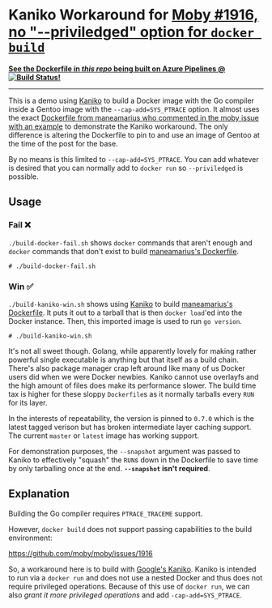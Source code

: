 # Kaniko Workaround for [Moby #1916, no "--priviledged" option for `docker build`](https://github.com/moby/moby/issues/1916)

[**See the Dockerfile in *this repo* being built on Azure Pipelines @ ![Build Status](https://dev.azure.com/nelsonjchen/kaniko-privileged-maneamarius-moby-1916/_apis/build/status/nelsonjchen.kaniko-privileged-maneamarius-moby-1916?branchName=master)!**](https://dev.azure.com/nelsonjchen/kaniko-privileged-maneamarius-moby-1916/_build/latest?definitionId=8?branchName=master)

---

This is a demo using [Kaniko][kaniko] to build a Docker image with the Go compiler inside a
Gentoo image with the `--cap-add=SYS_PTRACE` option. It almost uses the exact
[Dockerfile from maneamarius who commented in the moby issue with an example][maneamarius-docker]
to demonstrate the Kaniko workaround. The only difference is altering the
Dockerfile to pin to and use an image of Gentoo at the time of the post for
the base.

By no means is this limited to `--cap-add=SYS_PTRACE`. You can add whatever
is desired that you can normally add to `docker run` so `--priviledged` is
possible.

## Usage

### Fail ❌

`./build-docker-fail.sh` shows `docker` commands that aren't enough and `docker`
commands that don't exist to build [maneamarius's Dockerfile][maneamarius-docker].

```
# ./build-docker-fail.sh
```

### Win ✅

`./build-kaniko-win.sh` shows using [Kaniko][kaniko] to build
[maneamarius's Dockerfile][maneamarius-docker]. It puts it out to a tarball
that is then `docker load`'ed into the Docker instance. Then, this imported
image is used to run `go version`.

```
# ./build-kaniko-win.sh
```

It's not all sweet though. Golang, while apparently lovely for making rather
powerful single executable is anything but that itself as a build chain. There's
also package manager crap left around like many of us Docker users did when we
were Docker newbies. Kaniko cannot use overlayfs and the high amount of files does make its performance slower. The build time tax is higher for these sloppy
`Dockerfile`s as it normally tarballs every `RUN` for its layer.

In the interests of repeatability, the version is pinned to `0.7.0` which is
the latest tagged verison but has broken intermediate layer caching support.
The current `master` or `latest` image has working support.

For demonstration purposes, the `--snapshot` argument was passed to Kaniko to
effectively "squash" the `RUN`s down in the Dockerfile to save time by only
tarballing once at the end. **`--snapshot` isn't required**.

## Explanation

Building the Go compiler requires `PTRACE_TRACEME` support.

However, `docker build` does not support passing capabilities to the build
environment:

https://github.com/moby/moby/issues/1916

So, a workaround here is to build with [Google's Kaniko][kaniko]. Kaniko is
intended to run via a `docker run` and does not use a nested Docker and thus
does not require privileged operations. Because of this use of `docker run`,
we can also *grant it more privileged operations* and add `-cap-add=SYS_PTRACE`.


[kaniko]: https://github.com/GoogleContainerTools/kaniko
[maneamarius-docker]: https://github.com/moby/moby/issues/1916#issuecomment-361175319
